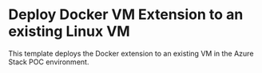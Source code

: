 # Deploy Docker VM Extension to an existing Linux VM

This template deploys the Docker extension to an existing VM in the Azure Stack POC environment.